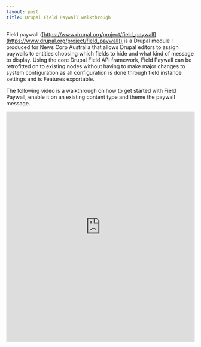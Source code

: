 ```yaml
---
layout: post
title: Drupal Field Paywall walkthrough 
---
```


Field paywall ([https://www.drupal.org/project/field_paywall](https://www.drupal.org/project/field_paywall)) is a Drupal module I produced for News Corp Australia that allows Drupal editors to assign paywalls to entities choosing which fields to hide and what kind of message to display. Using the core Drupal Field API framework, Field Paywall can be retrofitted on to existing nodes without having to make major changes to system configuration as all configuration is done through field instance settings and is Features exportable.

The following video is a walkthrough on how to get started with Field Paywall, enable it on an existing content type and theme the paywall message.

<iframe width="100%" height="615" src="https://www.youtube.com/embed/a-Y8tiHuvaQ" frameborder="0" allowfullscreen></iframe>